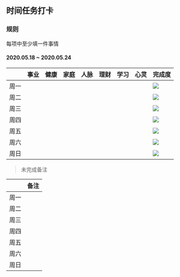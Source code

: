 ## 时间任务打卡

### 规则
每项中至少填一件事情



#### 2020.05.18 ~ 2020.05.24

|    |事业|健康|家庭|人脉|理财|学习|心灵|完成度|
|----|----|----|----|----|----|----|----|----|
|周一|    |    |    |    |    |    |    |![](https://img.shields.io/badge/pace-not%20start-yellow)|
|周二|    |    |    |    |    |    |    |![](https://img.shields.io/badge/pace-not%20start-yellow)|
|周三|    |    |    |    |    |    |    |![](https://img.shields.io/badge/pace-not%20start-yellow)|
|周四|    |    |    |    |    |    |    |![](https://img.shields.io/badge/pace-not%20start-yellow)|
|周五|    |    |    |    |    |    |    |![](https://img.shields.io/badge/pace-not%20start-yellow)|
|周六|    |    |    |    |    |    |    |![](https://img.shields.io/badge/pace-not%20start-yellow)|
|周日|    |    |    |    |    |    |    |![](https://img.shields.io/badge/pace-not%20start-yellow)|

> 未完成备注

|    |  备注  |
|----|----|
|周一|    |
|周二|    |
|周三|    |
|周四|    |
|周五|    |
|周六|    |
|周日|    |
